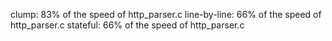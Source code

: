 clump: 83% of the speed of http_parser.c
line-by-line: 66% of the speed of http_parser.c
stateful: 66% of the speed of http_parser.c
